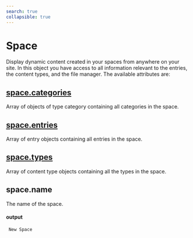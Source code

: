 ```yaml
---
search: true
collapsible: true
---
```


# Space

Display dynamic content created in your spaces from anywhere on your site. In this object you have access to all information relevant to the entries, the content types, and the file manager. The available attributes are:

## [space.categories](./category)

Array of objects of type category containing all categories in the space.

## [space.entries](./entry)

Array of entry objects containing all entries in the space.

## [space.types](./type)

Array of content type objects containing all the types in the space.

## space.name

The name of the space.

#### output

``` New Space```
